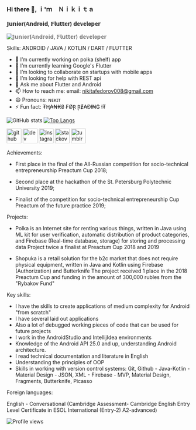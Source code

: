 ### Hi there 👋, ｉ'ｍ　Ｎｉｋｉｔａ
#### 𝕁𝕦𝕟𝕚𝕠𝕣(𝔸𝕟𝕕𝕣𝕠𝕚𝕕, 𝔽𝕝𝕦𝕥𝕥𝕖𝕣) 𝕕𝕖𝕧𝕖𝕝𝕠𝕡𝕖𝕣
![𝕁𝕦𝕟𝕚𝕠𝕣(𝔸𝕟𝕕𝕣𝕠𝕚𝕕, 𝔽𝕝𝕦𝕥𝕥𝕖𝕣) 𝕕𝕖𝕧𝕖𝕝𝕠𝕡𝕖𝕣](https://sun9-26.userapi.com/vF0KX7pDHlhoq6STPU6p8dGM6Rgc3v-g5oNe9A/sKxP2h6uJ38.jpg)

Skills: ANDROID / JAVA / KOTLIN / DART / FLUTTER

- 🔭 I’m currently working on polka (shelf) app 
- 🌱 I’m currently learning Google's Flutter 
- 👯 I’m looking to collaborate on startups with mobile apps 
- 🤔 I’m looking for help with REST api 
- 💬 Ask me about Flutter and Android 
- 📫 How to reach me: email: nikitafedorov008@gmail.com 
- 😄 Pronouns: ɴᴇᴋɪᴛ 
- ⚡ Fun fact: ₮Ⱨ₳₦₭₴ ₣ØⱤ ⱤɆ₳Đł₦₲ ł₮ 


![GitHub stats](https://github-readme-stats.vercel.app/api?username=nikitafedorov008&show_icons=true)  [![Top Langs](https://github-readme-stats.vercel.app/api/top-langs/?username=nikitafedorov008)](https://github.com/anuraghazra/github-readme-stats) 

[<img src='https://cdn.jsdelivr.net/npm/simple-icons@3.0.1/icons/github.svg' alt='github' height='40'>](https://github.com/nikitafedorov008)  [<img src='https://cdn.jsdelivr.net/npm/simple-icons@3.0.1/icons/dev-dot-to.svg' alt='dev' height='40'>](https://dev.to/https://dev.to/nikitafedorov008)  [<img src='https://cdn.jsdelivr.net/npm/simple-icons@3.0.1/icons/instagram.svg' alt='instagram' height='40'>](https://www.instagram.com/https://www.instagram.com/nikitawolf008//)  [<img src='https://cdn.jsdelivr.net/npm/simple-icons@3.0.1/icons/stackoverflow.svg' alt='stackoverflow' height='40'>](https://stackoverflow.com/users/https://stackoverflow.com/users/13173869/nikita-fedorov)  [<img src='https://cdn.jsdelivr.net/npm/simple-icons@3.0.1/icons/tumblr.svg' alt='tumblr' height='40'>](https://nikitawolf008.tumblr.com/)

Achievements:

- First place in the final of the All-Russian competition for socio-technical entrepreneurship Preactum Cup 2018;

- Second place at the hackathon of the St. Petersburg Polytechnic University 2019;

- Finalist of the competition for socio-technical entrepreneurship Cup Preactum of the future practice 2019;


Projects:

- Polka is an Internet site for renting various things, written in Java using ML kit for user verification, automatic distribution of product categories, and Firebase (Real-time database, storage) for storing and processing data
Project twice a finalist at Preactum Cup 2018 and 2019

- Shopuka is a retail solution for the b2c market that does not require physical equipment, written in Java and Kotlin using Firebase (Authorization) and Butterknife
The project received 1 place in the 2018 Preactum Cup and funding in the amount of 300,000 rubles from the "Rybakov Fund"


Key skills:

- I have the skills to create applications of medium complexity for Android "from scratch" 
- I have several laid out applications 
- Also a lot of debugged working pieces of code that can be used for future projects 
- I work in the AndroidStudio and IntellijIdea environments
- Knowledge of the Android API 25.0 and up, understanding Android architecture. 
- I read technical documentation and literature in English
- Understanding the principles of OOP 
- Skills in working with version control systems: Git, Github - Java-Kotlin - Material Design - JSON, XML - Firebase - MVP, Material Design, Fragments, Butterknife, Picasso


Foreign languages:

English - Conversational (Cambridge Assessment- Cambridge English Entry Level Certificate in ESOL International (Entry-2) A2-advanced)


![Profile views](https://gpvc.arturio.dev/nikitafedorov008)
